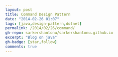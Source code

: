 ```yaml
---
layout: post
title: Command Design Pattern
date: "2014-02-26 01:07"
tags: [java,design-pattern,dotnet]
permalink: /2014/02/26/command/
gh-repo: sarkershantonu/sarkershantonu.github.io
excerpt: "Blog on java"
gh-badge: [star,follow]
comments: true
---
```

